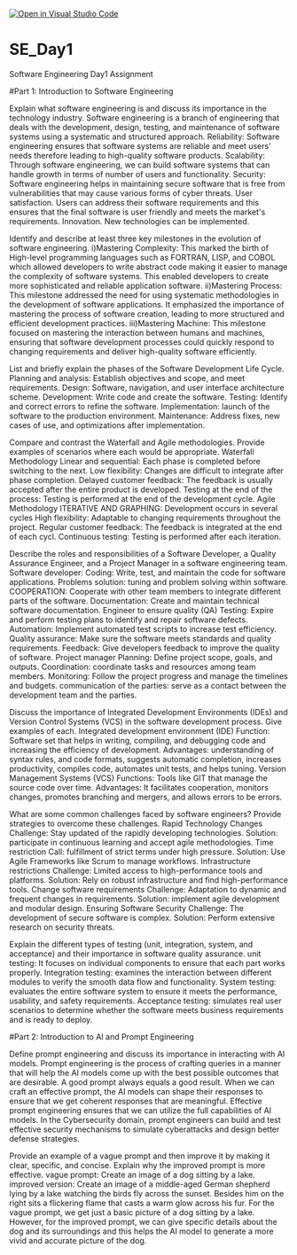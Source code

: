 [![Open in Visual Studio Code](https://classroom.github.com/assets/open-in-vscode-2e0aaae1b6195c2367325f4f02e2d04e9abb55f0b24a779b69b11b9e10269abc.svg)](https://classroom.github.com/online_ide?assignment_repo_id=18374099&assignment_repo_type=AssignmentRepo)
# SE_Day1
Software Engineering Day1 Assignment

#Part 1: Introduction to Software Engineering 

Explain what software engineering is and discuss its importance in the technology industry.
Software engineering is a branch of engineering that deals with the development, design, testing, and maintenance of software systems using a systematic and structured approach.
Reliability: Software engineering ensures that software systems are reliable and meet users' needs therefore leading to high-quality software products.
Scalability: Through software engineering, we can build software systems that can handle growth in terms of number of users and functionality.
Security: Software engineering helps in maintaining secure software that is free from vulnerabilities that may cause various forms of cyber threats.
User satisfaction. Users can address their software requirements and this ensures that the final software is user friendly and meets the market's requirements.
Innovation. New technologies can be implemented.


Identify and describe at least three key milestones in the evolution of software engineering.
i)Mastering Complexity: This marked the birth of High-level programming languages such as FORTRAN, LISP, and COBOL which allowed developers to write abstract code making it easier to manage the complexity of software systems. This enabled developers to create more sophisticated and reliable application software.
ii)Mastering Process: This milestone addressed the need for using systematic methodologies in the development of software applications. It emphasized the importance of mastering the process of software creation, leading to more structured and efficient development practices.
iii)Mastering Machine: This milestone focused on mastering the interaction between humans and machines, ensuring that software development processes could quickly respond to changing requirements and deliver high-quality software efficiently.


List and briefly explain the phases of the Software Development Life Cycle.
Planning and analysis: Establish objectives and scope, and meet requirements. 
Design: Software, navigation, and user interface architecture scheme. 
Development: Write code and create the software. 
Testing: Identify and correct errors to refine the software. 
Implementation: launch of the software to the production environment. 
Maintenance: Address fixes, new cases of use, and optimizations after implementation.


Compare and contrast the Waterfall and Agile methodologies. Provide examples of scenarios where each would be appropriate.
Waterfall Methodology
Linear and sequential: Each phase is completed before switching to the next.
Low flexibility: Changes are difficult to integrate after phase completion.
Delayed customer feedback: The feedback is usually accepted after the entire product is developed.
Testing at the end of the process: Testing is performed at the end of the development cycle.
Agile Methodology
ITERATIVE AND GRAPHING: Development occurs in several cycles
High flexibility: Adaptable to changing requirements throughout the project.
Regular customer feedback: The feedback is integrated at the end of each cycl.
Continuous testing: Testing is performed after each iteration.


Describe the roles and responsibilities of a Software Developer, a Quality Assurance Engineer, and a Project Manager in a software engineering team.
Software developer:
  Coding: Write, test, and maintain the code for software applications. 
  Problems solution: tuning and problem solving within software. 
  COOPERATION: Cooperate with other team members to integrate different parts of the software.
  Documentation: Create and maintain technical software documentation. Engineer to ensure quality (QA) 
  Testing: Expire and perform testing plans to identify and repair software defects. 
  Automation: Implement automated test scripts to increase test efficiency. 
Quality assurance:
  Make sure the software meets standards and quality requirements. 
  Feedback: Give developers feedback to improve the quality of software. 
Project manager 
  Planning: Define project scope, goals, and outputs. 
  Coordination: coordinate tasks and resources among team members. 
  Monitoring: Follow the project progress and manage the timelines and budgets.
 communication of the parties: serve as a contact between the development team and the parties.

Discuss the importance of Integrated Development Environments (IDEs) and Version Control Systems (VCS) in the software development process. Give examples of each.
Integrated development environment (IDE) Function: 
  Software set that helps in writing, compiling, and debugging code and increasing the efficiency of development. 
  Advantages: understanding of syntax rules, and code formats, suggests automatic completion, increases productivity, compiles code, automates unit tests, and helps tuning. 
Version Management Systems (VCS) Functions: Tools like GIT that manage the source code over time. Advantages: It facilitates cooperation, monitors changes, promotes      branching and mergers, and allows errors to be errors.

What are some common challenges faced by software engineers? Provide strategies to overcome these challenges.
Rapid Technology Changes
  Challenge: Stay updated of the rapidly developing technologies. 
  Solution: participate in continuous learning and accept agile methodologies.
Time restriction Call: fulfillment of strict terms under high pressure. 
  Solution: Use Agile Frameworks like Scrum to manage workflows. 
Infrastructure restrictions 
  Challenge: Limited access to high-performance tools and platforms. 
  Solution: Rely on robust infrastructure and find high-performance tools. 
Change software requirements 
  Challenge: Adaptation to dynamic and frequent changes in requirements.
  Solution: implement agile development and modular design. 
Ensuring Software Security 
  Challenge: The development of secure software is complex. 
  Solution: Perform extensive research on security threats. 


Explain the different types of testing (unit, integration, system, and acceptance) and their importance in software quality assurance.
unit testing: It focuses on individual components to ensure that each part works properly. 
Integration testing: examines the interaction between different modules to verify the smooth data flow and functionality. 
System testing: evaluates the entire software system to ensure it meets the performance, usability, and safety requirements. 
Acceptance testing: simulates real user scenarios to determine whether the software meets business requirements and is ready to deploy.



#Part 2: Introduction to AI and Prompt Engineering


Define prompt engineering and discuss its importance in interacting with AI models.
Prompt engineering is the process of crafting queries in a manner that will help the AI models come up with the best possible outcomes that are desirable.
A good prompt always equals a good result.
When we can craft an effective prompt, the AI models can shape their responses to ensure that we get coherent responses that are meaningful.
Effective prompt engineering ensures that we can utilize the full capabilities of AI models.
In the Cybersecurity domain, prompt engineers can build and test effective security mechanisms to simulate cyberattacks and design better defense strategies.

Provide an example of a vague prompt and then improve it by making it clear, specific, and concise. Explain why the improved prompt is more effective.
vague prompt: Create an image of a dog sitting by a lake.
improved version: Create an image of a middle-aged German shepherd lying by a lake watching the birds fly across the sunset. Besides him on the right sits a flickering flame that casts a warm glow across his fur.
For the vague prompt, we get just a basic picture of a dog sitting by a lake. However, for the improved prompt, we can give specific details about the dog and its surroundings and this helps the AI model to generate a more vivid and accurate picture of the dog.

